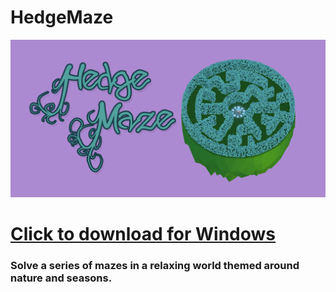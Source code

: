 # HedgeMaze
![](HedgeMazeBanner.png)

# [Click to download for Windows](https://github.com/kennedy0/HedgeMaze/releases/latest)
### Solve a series of mazes in a relaxing world themed around nature and seasons.
